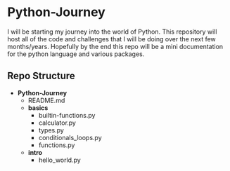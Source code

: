 # Python-Journey
I will be starting my journey into the world of Python. This repository will host all of the code and challenges that I will be doing over the next few months/years. Hopefully by the end this repo will be a mini documentation for the python language and various packages.

## Repo Structure
- __Python-Journey__
  - README.md
  - __basics__
    - builtin-functions.py
    - calculator.py
    - types.py
    - conditionals_loops.py
    - functions.py
  - __intro__
    - hello_world.py